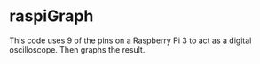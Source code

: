 # raspiGraph
This code uses 9 of the pins on a Raspberry Pi 3 to act as a digital oscilloscope.  Then graphs the result.
